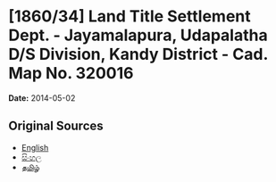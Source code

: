 # [1860/34] Land Title Settlement Dept. - Jayamalapura, Udapalatha D/S Division, Kandy District - Cad. Map No. 320016

**Date:** 2014-05-02

## Original Sources

- [English](https://documents.gov.lk/view/extra-gazettes/2014/5/1860-34_E.pdf)
- [සිංහල](https://documents.gov.lk/view/extra-gazettes/2014/5/1860-34_S.pdf)
- [தமிழ்](https://documents.gov.lk/view/extra-gazettes/2014/5/1860-34_T.pdf)
